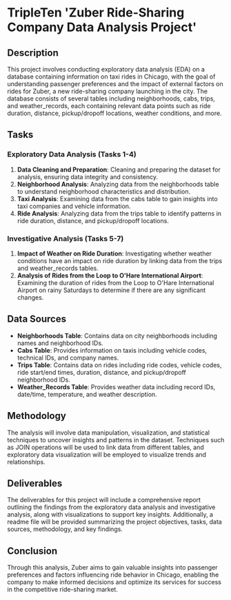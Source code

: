 # TripleTen 'Zuber Ride-Sharing Company Data Analysis Project'

## Description

This project involves conducting exploratory data analysis (EDA) on a database containing information on taxi rides in Chicago, with the goal of understanding passenger preferences and the impact of external factors on rides for Zuber, a new ride-sharing company launching in the city. The database consists of several tables including neighborhoods, cabs, trips, and weather_records, each containing relevant data points such as ride duration, distance, pickup/dropoff locations, weather conditions, and more.

## Tasks

### Exploratory Data Analysis (Tasks 1-4)

1. **Data Cleaning and Preparation**: Cleaning and preparing the dataset for analysis, ensuring data integrity and consistency.
2. **Neighborhood Analysis**: Analyzing data from the neighborhoods table to understand neighborhood characteristics and distribution.
3. **Taxi Analysis**: Examining data from the cabs table to gain insights into taxi companies and vehicle information.
4. **Ride Analysis**: Analyzing data from the trips table to identify patterns in ride duration, distance, and pickup/dropoff locations.

### Investigative Analysis (Tasks 5-7)

1. **Impact of Weather on Ride Duration**: Investigating whether weather conditions have an impact on ride duration by linking data from the trips and weather_records tables.
2. **Analysis of Rides from the Loop to O'Hare International Airport**: Examining the duration of rides from the Loop to O'Hare International Airport on rainy Saturdays to determine if there are any significant changes.

## Data Sources

- **Neighborhoods Table**: Contains data on city neighborhoods including names and neighborhood IDs.
- **Cabs Table**: Provides information on taxis including vehicle codes, technical IDs, and company names.
- **Trips Table**: Contains data on rides including ride codes, vehicle codes, ride start/end times, duration, distance, and pickup/dropoff neighborhood IDs.
- **Weather_Records Table**: Provides weather data including record IDs, date/time, temperature, and weather description.

## Methodology

The analysis will involve data manipulation, visualization, and statistical techniques to uncover insights and patterns in the dataset. Techniques such as JOIN operations will be used to link data from different tables, and exploratory data visualization will be employed to visualize trends and relationships.

## Deliverables

The deliverables for this project will include a comprehensive report outlining the findings from the exploratory data analysis and investigative analysis, along with visualizations to support key insights. Additionally, a readme file will be provided summarizing the project objectives, tasks, data sources, methodology, and key findings.

## Conclusion

Through this analysis, Zuber aims to gain valuable insights into passenger preferences and factors influencing ride behavior in Chicago, enabling the company to make informed decisions and optimize its services for success in the competitive ride-sharing market.
